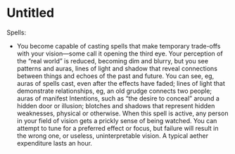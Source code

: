 # Untitled

Spells:

- You become capable of casting spells that make temporary trade-offs with your vision—some call it opening the third eye. Your perception of the “real world” is reduced, becoming dim and blurry, but you see patterns and auras, lines of light and shadow that reveal connections between things and echoes of the past and future. You can see, eg, auras of spells cast, even after the effects have faded; lines of light that demonstrate relationships, eg, an old grudge connects two people; auras of manifest Intentions, such as “the desire to conceal” around a hidden door or illusion; blotches and shadows that represent hidden weaknesses, physical or otherwise. When this spell is active, any person in your field of vision gets a prickly sense of being watched. You can attempt to tune for a preferred effect or focus, but failure will result in the wrong one, or useless, uninterpretable vision. A typical aether expenditure lasts an hour.